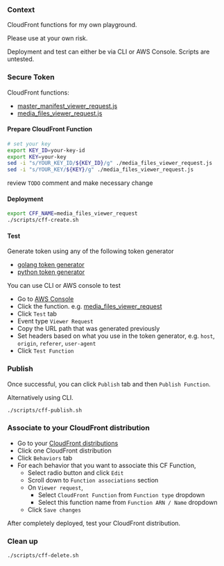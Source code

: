 ### Context

CloudFront functions for my own playground.

Please use at your own risk.

Deployment and test can either be via CLI or AWS Console.
Scripts are untested.

### Secure Token

CloudFront functions:
* [master_manifest_viewer_request.js](./master_manifest_viewer_request.js)
* [media_files_viewer_request.js](./media_files_viewer_request.js)

#### Prepare CloudFront Function

```bash
# set your key
export KEY_ID=your-key-id
export KEY=your-key
sed -i "s/YOUR_KEY_ID/${KEY_ID}/g" ./media_files_viewer_request.js
sed -i "s/YOUR_KEY/${KEY}/g" ./media_files_viewer_request.js

```
review `TODO` comment and make necessary change

#### Deployment

```bash
export CFF_NAME=media_files_viewer_request
./scripts/cff-create.sh
```

#### Test

Generate token using any of the following token generator

* [golang token generator](https://github.com/arief-hidayat/go-token-generator)
* [python token generator](https://github.com/arief-hidayat/py-token-generator)

You can use CLI or AWS console to test

* Go to [AWS Console](https://us-east-1.console.aws.amazon.com/cloudfront/v3/home?#/functions)
* Click the function. e.g. [media_files_viewer_request](https://us-east-1.console.aws.amazon.com/cloudfront/v3/home?#/functions/media_files_viewer_request)
* Click `Test` tab
* Event type `Viewer Request`
* Copy the URL path that was generated previously
* Set headers based on what you use in the token generator, e.g. `host`, `origin`, `referer`, `user-agent`
* Click `Test Function`


### Publish 
Once successful, you can click `Publish` tab and then `Publish Function`.

Alternatively using CLI.
```bash
./scripts/cff-publish.sh
```

### Associate to your CloudFront distribution

* Go to your [CloudFront distributions](https://us-east-1.console.aws.amazon.com/cloudfront/v3/home?#/distributions)
* Click one CloudFront distribution
* Click `Behaviors` tab
* For each behavior that you want to associate this CF Function,
  * Select radio button and click `Edit`
  * Scroll down to `Function associations` section
  * On `Viewer request`,
    * Select `CloudFront Function` from `Function type` dropdown 
    * Select this function name from `Function ARN / Name` dropdown
  * Click `Save changes`

After completely deployed, test your CloudFront distribution.

### Clean up
```bash
./scripts/cff-delete.sh
```
